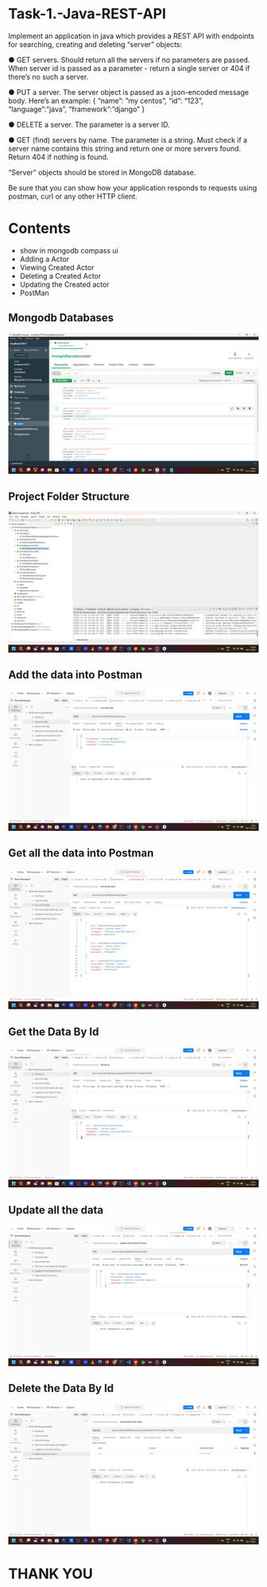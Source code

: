 # Task-1.-Java-REST-API
Implement an application in java which provides a REST API with endpoints for searching, creating and deleting “server” objects:

● GET servers. Should return all the servers if no parameters are passed. When server id
is passed as a parameter - return a single server or 404 if there’s no such a server.

● PUT a server. The server object is passed as a json-encoded message body. Here’s an
example:
{
“name”: ”my centos”,
“id”: “123”,
“language”:”java”,
“framework”:”django”
}

● DELETE a server. The parameter is a server ID.

● GET (find) servers by name. The parameter is a string. Must check if a server name
contains this string and return one or more servers found. Return 404 if nothing is found.

“Server” objects should be stored in MongoDB database.

Be sure that you can show how your application responds to requests using postman, curl or
any other HTTP client.



# Contents
- show in mongodb compass ui
-  Adding a Actor
-  Viewing Created Actor
-  Deleting a Created Actor
-  Updating the Created actor	
- PostMan


## Mongodb Databases
![](https://github.com/Krishna12345825/Task-1.-Java-REST-API/blob/main/images/image0.png)

## Project Folder Structure
![](https://github.com/Krishna12345825/Task-1.-Java-REST-API/blob/main/images/image1.png)

## Add  the data into Postman 
![](https://github.com/Krishna12345825/Task-1.-Java-REST-API/blob/main/images/image2.png)

## Get all the data into Postman 
![](https://github.com/Krishna12345825/Task-1.-Java-REST-API/blob/main/images/image3.png)

## Get the Data By Id
![](https://github.com/Krishna12345825/Task-1.-Java-REST-API/blob/main/images/image4.png)

## Update all the data
![](https://github.com/Krishna12345825/Task-1.-Java-REST-API/blob/main/images/image5.png)

## Delete the Data By Id
![](https://github.com/Krishna12345825/Task-1.-Java-REST-API/blob/main/images/image6.png)



# THANK YOU
